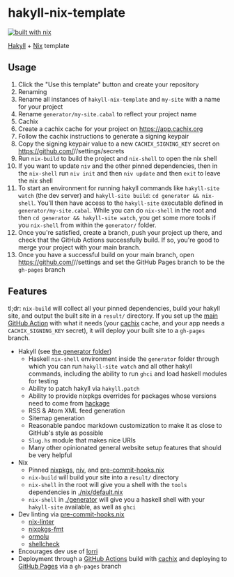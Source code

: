 # hakyll-nix-template

[![built with nix](https://builtwithnix.org/badge.svg)](https://builtwithnix.org)

[Hakyll](https://jaspervdj.be/hakyll/) + [Nix](https://nixos.org/) template

## Usage

1. Click the "Use this template" button and create your repository
1. Renaming
  1. Rename all instances of `hakyll-nix-template` and `my-site` with a name for
     your project
  1. Rename `generator/my-site.cabal` to reflect your project name
1. Cachix
  1. Create a cachix cache for your project on https://app.cachix.org
  1. Follow the cachix instructions to generate a signing keypair
  1. Copy the signing keypair value to a new `CACHIX_SIGNING_KEY` secret on
     https://github.com/<MYUSER>/<MY-PROJECT>/settings/secrets
1. Run `nix-build` to build the project and `nix-shell` to open the nix shell
1. If you want to update `niv` and the other pinned dependencies, then in the
   `nix-shell` run `niv init` and then `niv update` and then `exit` to leave the
   nix shell
1. To start an environment for running hakyll commands like `hakyll-site watch`
   (the dev server) and `hakyll-site build`: `cd generator && nix-shell`. You'll
   then have access to the `hakyll-site` executable defined in
   `generator/my-site.cabal`. While you can do `nix-shell` in the root and then
   `cd generator && hakyll-site watch`, you get some more tools if you
   `nix-shell` from within the `generator/` folder.
1. Once you're satisfied, create a branch, push your project up there, and check
   that the GitHub Actions successfully build. If so, you're good to merge your
   project with your main branch.
1. Once you have a successful build on your main branch, open
   https://github.com/<MYUSER>/<MY-PROJECT>/settings and set the GitHub Pages
   branch to be the `gh-pages` branch

## Features

tl;dr: `nix-build` will collect all your pinned dependencies, build your hakyll
site, and output the built site in a `result/` directory. If you set up the
[main GitHub Action](./.github/workflows/main.yml) with what it needs (your
[cachix](https://cachix.org) cache, and your app needs a `CACHIX_SIGNING_KEY`
secret), it will deploy your built site to a `gh-pages` branch.

* Hakyll (see [the generator folder](./generator))
  * Haskell `nix-shell` environment inside the `generator` folder through which
    you can run `hakyll-site watch` and all other hakyll commands, including
    the ability to run `ghci` and load haskell modules for testing
  * Ability to patch hakyll via `hakyll.patch`
  * Ability to provide nixpkgs overrides for packages whose versions need to
    come from [hackage](https://hackage.haskell.org)
  * RSS & Atom XML feed generation
  * Sitemap generation
  * Reasonable pandoc markdown customization to make it as close to GitHub's
    style as possible
  * `Slug.hs` module that makes nice URIs
  * Many other opinionated general website setup features that should be very
    helpful
* Nix
  * Pinned [nixpkgs](https://github.com/NixOS/nixpkgs), [niv](https://github.com/nmattia/niv),
    and [pre-commit-hooks.nix](https://github.com/cachix/pre-commit-hooks.nix)
  * `nix-build` will build your site into a `result/` directory
  * `nix-shell` in the root will give you a shell with the `tools` dependencies
    in [./nix/default.nix](./nix/default.nix)
  * `nix-shell` in [./generator](./generator) will give you a haskell shell with
      your `hakyll-site` available, as well as `ghci`
* Dev linting via [pre-commit-hooks.nix](https://github.com/cachix/pre-commit-hooks.nix)
  * [nix-linter](https://github.com/Synthetica9/nix-linter)
  * [nixpkgs-fmt](https://github.com/nix-community/nixpkgs-fmt)
  * [ormolu](https://github.com/tweag/ormolu)
  * [shellcheck](https://github.com/koalaman/shellcheck)
* Encourages dev use of [lorri](https://github.com/target/lorri)
* Deployment through a [GitHub Actions](https://github.com/features/actions)
  build with [cachix](https://cachix.org) and deploying to
  [GitHub Pages](https://pages.github.com/) via a `gh-pages` branch
